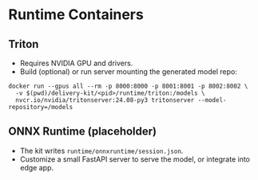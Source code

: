 # Runtime Containers

## Triton
- Requires NVIDIA GPU and drivers.
- Build (optional) or run server mounting the generated model repo:
```
docker run --gpus all --rm -p 8000:8000 -p 8001:8001 -p 8002:8002 \
  -v $(pwd)/delivery-kit/<pid>/runtime/triton:/models \
  nvcr.io/nvidia/tritonserver:24.08-py3 tritonserver --model-repository=/models
```

## ONNX Runtime (placeholder)
- The kit writes `runtime/onnxruntime/session.json`.
- Customize a small FastAPI server to serve the model, or integrate into edge app.
